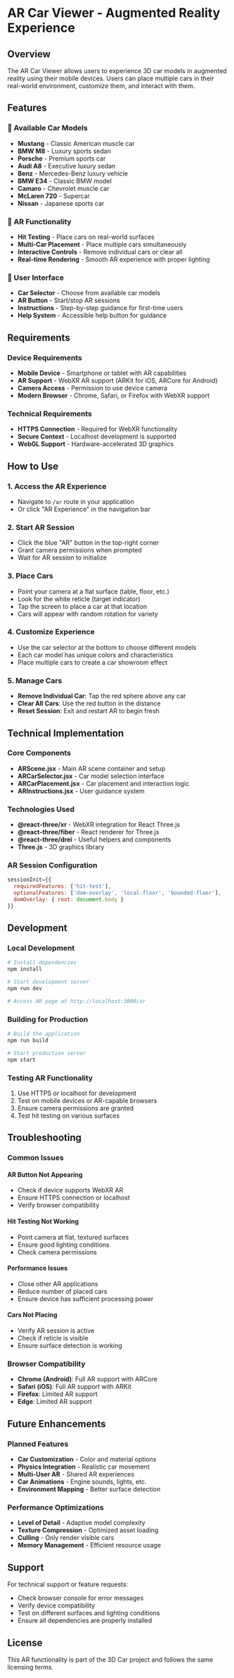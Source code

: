 # AR Car Viewer - Augmented Reality Experience

## Overview
The AR Car Viewer allows users to experience 3D car models in augmented reality using their mobile devices. Users can place multiple cars in their real-world environment, customize them, and interact with them.

## Features

### 🚗 Available Car Models
- **Mustang** - Classic American muscle car
- **BMW M8** - Luxury sports sedan
- **Porsche** - Premium sports car
- **Audi A8** - Executive luxury sedan
- **Benz** - Mercedes-Benz luxury vehicle
- **BMW E34** - Classic BMW model
- **Camaro** - Chevrolet muscle car
- **McLaren 720** - Supercar
- **Nissan** - Japanese sports car

### 🎯 AR Functionality
- **Hit Testing** - Place cars on real-world surfaces
- **Multi-Car Placement** - Place multiple cars simultaneously
- **Interactive Controls** - Remove individual cars or clear all
- **Real-time Rendering** - Smooth AR experience with proper lighting

### 📱 User Interface
- **Car Selector** - Choose from available car models
- **AR Button** - Start/stop AR sessions
- **Instructions** - Step-by-step guidance for first-time users
- **Help System** - Accessible help button for guidance

## Requirements

### Device Requirements
- **Mobile Device** - Smartphone or tablet with AR capabilities
- **AR Support** - WebXR AR support (ARKit for iOS, ARCore for Android)
- **Camera Access** - Permission to use device camera
- **Modern Browser** - Chrome, Safari, or Firefox with WebXR support

### Technical Requirements
- **HTTPS Connection** - Required for WebXR functionality
- **Secure Context** - Localhost development is supported
- **WebGL Support** - Hardware-accelerated 3D graphics

## How to Use

### 1. Access the AR Experience
- Navigate to `/ar` route in your application
- Or click "AR Experience" in the navigation bar

### 2. Start AR Session
- Click the blue "AR" button in the top-right corner
- Grant camera permissions when prompted
- Wait for AR session to initialize

### 3. Place Cars
- Point your camera at a flat surface (table, floor, etc.)
- Look for the white reticle (target indicator)
- Tap the screen to place a car at that location
- Cars will appear with random rotation for variety

### 4. Customize Experience
- Use the car selector at the bottom to choose different models
- Each car model has unique colors and characteristics
- Place multiple cars to create a car showroom effect

### 5. Manage Cars
- **Remove Individual Car**: Tap the red sphere above any car
- **Clear All Cars**: Use the red button in the distance
- **Reset Session**: Exit and restart AR to begin fresh

## Technical Implementation

### Core Components
- **ARScene.jsx** - Main AR scene container and setup
- **ARCarSelector.jsx** - Car model selection interface
- **ARCarPlacement.jsx** - Car placement and interaction logic
- **ARInstructions.jsx** - User guidance system

### Technologies Used
- **@react-three/xr** - WebXR integration for React Three.js
- **@react-three/fiber** - React renderer for Three.js
- **@react-three/drei** - Useful helpers and components
- **Three.js** - 3D graphics library

### AR Session Configuration
```javascript
sessionInit={{
  requiredFeatures: ['hit-test'],
  optionalFeatures: ['dom-overlay', 'local-floor', 'bounded-floor'],
  domOverlay: { root: document.body }
}}
```

## Development

### Local Development
```bash
# Install dependencies
npm install

# Start development server
npm run dev

# Access AR page at http://localhost:3000/ar
```

### Building for Production
```bash
# Build the application
npm run build

# Start production server
npm start
```

### Testing AR Functionality
1. Use HTTPS or localhost for development
2. Test on mobile devices or AR-capable browsers
3. Ensure camera permissions are granted
4. Test hit testing on various surfaces

## Troubleshooting

### Common Issues

#### AR Button Not Appearing
- Check if device supports WebXR AR
- Ensure HTTPS connection or localhost
- Verify browser compatibility

#### Hit Testing Not Working
- Point camera at flat, textured surfaces
- Ensure good lighting conditions
- Check camera permissions

#### Performance Issues
- Close other AR applications
- Reduce number of placed cars
- Ensure device has sufficient processing power

#### Cars Not Placing
- Verify AR session is active
- Check if reticle is visible
- Ensure surface detection is working

### Browser Compatibility
- **Chrome (Android)**: Full AR support with ARCore
- **Safari (iOS)**: Full AR support with ARKit
- **Firefox**: Limited AR support
- **Edge**: Limited AR support

## Future Enhancements

### Planned Features
- **Car Customization** - Color and material options
- **Physics Integration** - Realistic car movement
- **Multi-User AR** - Shared AR experiences
- **Car Animations** - Engine sounds, lights, etc.
- **Environment Mapping** - Better surface detection

### Performance Optimizations
- **Level of Detail** - Adaptive model complexity
- **Texture Compression** - Optimized asset loading
- **Culling** - Only render visible cars
- **Memory Management** - Efficient resource usage

## Support

For technical support or feature requests:
- Check browser console for error messages
- Verify device compatibility
- Test on different surfaces and lighting conditions
- Ensure all dependencies are properly installed

## License

This AR functionality is part of the 3D Car project and follows the same licensing terms.
